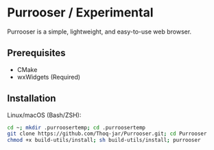 # Purrooser / Experimental

Purrooser is a simple, lightweight, and easy-to-use web browser.

## Prerequisites
- CMake
- wxWidgets (Required)

## Installation
Linux/macOS (Bash/ZSH):
```bash
cd ~; mkdir .purroosertemp; cd .purroosertemp
git clone https://github.com/Thoq-jar/Purrooser.git; cd Purrooser
chmod +x build-utils/install; sh build-utils/install; purrooser
```
